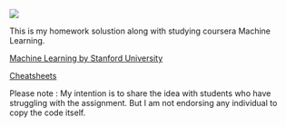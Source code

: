 ![](https://raw.githubusercontent.com/shanjiang1994/Coursera-MachineLearning-AndrewNg/master/Images/v2-b56a51073fe079ee5b80f5a09d5e2bef_1440w.jpg)

This is my homework solustion along with studying coursera Machine Learning.

[Machine Learning
by Stanford University](https://www.coursera.org/learn/machine-learning/home/welcome)
  
[Cheatsheets](https://github.com/afshinea/stanford-cs-229-machine-learning/tree/master/en)


Please note : My intention is to share the idea with students who have struggling with the assignment. But I am not endorsing any individual to copy the code itself.
